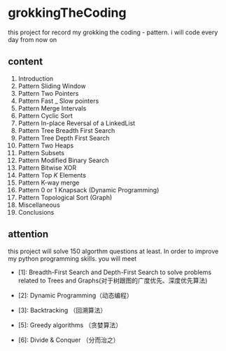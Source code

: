 # grokkingTheCoding
this project for record my grokking the coding - pattern. i will code every day from now on
## content
1. Introduction
2. Pattern Sliding Window
3. Pattern Two Pointers
4. Pattern Fast _ Slow pointers
5. Pattern Merge Intervals
6. Pattern Cyclic Sort
7. Pattern In-place Reversal of a LinkedList
8. Pattern Tree Breadth First Search
9. Pattern Tree Depth First Search
10. Pattern Two Heaps
11. Pattern Subsets
12. Pattern Modified Binary Search
13. Pattern Bitwise XOR
14. Pattern Top _K_ Elements
15. Pattern K-way merge
16. Pattern  0 or 1 Knapsack (Dynamic Programming)
17. Pattern Topological Sort (Graph)
18. Miscellaneous
19. Conclusions
## attention
this project will solve 150 algorthm questions at least. In order to improve my python programming skills. you will meet <br>

- [1]:  Breadth-First Search and Depth-First Search to solve problems related to Trees and Graphs(对于树跟图的广度优先、深度优先算法)<br>

- [2]:  Dynamic Programming（动态编程）<br>
- [3]: Backtracking （回溯算法）<br>
- [5]: Greedy algorithms （贪婪算法）<br>
- [6]: Divide & Conquer （分而治之）<br>
